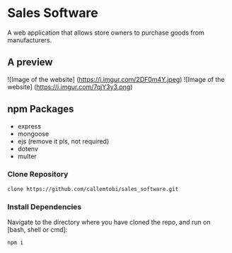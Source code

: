 # Sales Software
A web application that allows store owners to purchase goods from manufacturers.

## A preview
![Image of the website] (https://i.imgur.com/2DF0m4Y.jpeg)
![Image of the website] (https://i.imgur.com/7qjY3y3.png)

## npm Packages
- express
- mongoose
- ejs (remove it pls, not required)
- dotenv
- multer

### Clone Repository
```
clone https://github.com/callemtobi/sales_software.git
```

### Install Dependencies
Navigate to the directory where you have cloned the repo, and run on [bash, shell or cmd]:

    npm i